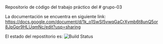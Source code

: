 Repositorio de código del trabajo práctico del # grupo-03

La documentación se encuentra en siguiente link:
https://docs.google.com/document/d/1k_o1SwSI5vwqGaCrXymb6t8unQ5or8JpGpr9HLUqmNc/edit?usp=sharing

El estado del repostitorio es:
 ![Build Status](https://travis-ci.org/TP0602-03/grupo-03.svg?branch=master) 
